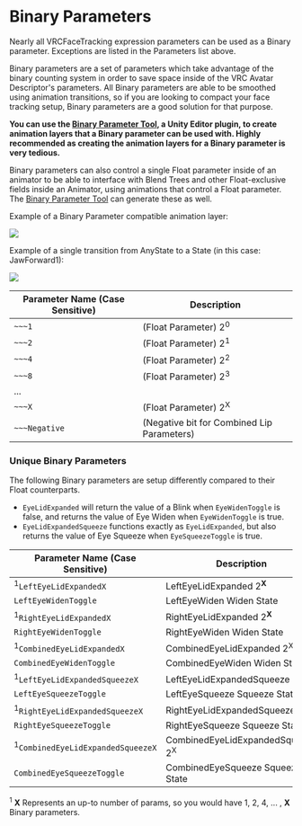 # Binary Parameters
Nearly all VRCFaceTracking expression parameters can be used as a Binary parameter. Exceptions are listed in the Parameters list above.

Binary parameters are a set of parameters which take advantage of the binary counting system in order to save space inside of the VRC Avatar Descriptor's parameters. All Binary parameters are able to be smoothed using animation transitions, so if you are looking to compact your face tracking setup, Binary parameters are a good solution for that purpose.

**You can use the [Binary Parameter Tool](https://github.com/regzo2/BinaryParameterTool/releases), a Unity Editor plugin, to create animation layers that a Binary parameter can be used with. Highly recommended as creating the animation layers for a Binary parameter is very tedious.**

Binary parameters can also control a single Float parameter inside of an animator to be able to interface with Blend Trees and other Float-exclusive fields inside an Animator, using animations that control a Float parameter. The [Binary Parameter Tool](https://github.com/regzo2/BinaryParameterTool/releases) can generate these as well.

Example of a Binary Parameter compatible animation layer:

![](https://i.imgur.com/XpkB0Fp.png)

Example of a single transition from AnyState to a State (in this case: JawForward1):

![](https://i.imgur.com/15a4OmM.png)

|Parameter Name (**Case Sensitive**)|Description|
|--|--|
|`~~~1`|(Float Parameter) 2<sup>0</sup>|
|`~~~2`|(Float Parameter) 2<sup>1</sup>|
|`~~~4`|(Float Parameter) 2<sup>2</sup>|
|`~~~8`|(Float Parameter) 2<sup>3</sup>|
|...||
|`~~~X` |(Float Parameter) 2<sup>X</sup>|
|`~~~Negative`|(Negative bit for Combined Lip Parameters) |

### Unique Binary Parameters

The following Binary parameters are setup differently compared to their Float counterparts.

* `EyeLidExpanded` will return the value of a Blink when `EyeWidenToggle` is false, and returns the value of Eye Widen when `EyeWidenToggle` is true.
* `EyeLidExpandedSqueeze` functions exactly as `EyeLidExpanded`, but also returns the value of Eye Squeeze when `EyeSqueezeToggle` is true.

|Parameter Name (**Case Sensitive**)|Description|
|--|--|
|<sup>1</sup>`LeftEyeLidExpandedX`|LeftEyeLidExpanded 2<sup>**X**</sup>|
|`LeftEyeWidenToggle`|LeftEyeWiden Widen State|
|<sup>1</sup>`RightEyeLidExpandedX`|RightEyeLidExpanded 2<sup>**X**</sup>|
|`RightEyeWidenToggle`|RightEyeWiden Widen State|
|<sup>1</sup>`CombinedEyeLidExpandedX`|CombinedEyeLidExpanded 2<sup>X</sup>|
|`CombinedEyeWidenToggle`|CombinedEyeWiden Widen State|
|<sup>1</sup>`LeftEyeLidExpandedSqueezeX`|LeftEyeLidExpandedSqueeze 2<sup>X</sup>|
|`LeftEyeSqueezeToggle`|LeftEyeSqueeze Squeeze State|
|<sup>1</sup>`RightEyeLidExpandedSqueezeX`|RightEyeLidExpandedSqueeze 2<sup>X</sup>|
|`RightEyeSqueezeToggle`|RightEyeSqueeze Squeeze State|
|<sup>1</sup>`CombinedEyeLidExpandedSqueezeX`|CombinedEyeLidExpandedSqueeze 2<sup>X</sup>|
|`CombinedEyeSqueezeToggle`|CombinedEyeSqueeze Squeeze State|

<sup>1</sup> **X** Represents an up-to number of params, so you would have 1, 2, 4, ... , **X** Binary parameters.